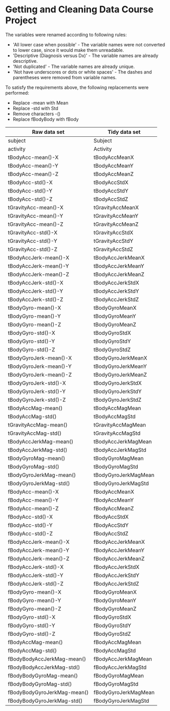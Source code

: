 Getting and Cleaning Data Course Project
========================================

The variables were renamed according to following rules:

* 'All lower case when possible' - The variable names were not converted to lower case, since it would make them unreadable.
* 'Descriptive (Diagnosis versus Dx)' - The variable names are already descriptive.
* 'Not duplicated' - The variable names are already unique.
* 'Not have underscores or dots or white spaces' - The dashes and parentheses were removed from variable names.

To satisfy the requirements above, the following replacements were performed:
* Replace -mean with Mean
* Replace -std with Std
* Remove characters -()
* Replace fBodyBody with fBody

Raw data set | Tidy data set
--- | --- 
subject	| Subject
activity | Activity
tBodyAcc-mean()-X | tBodyAccMeanX
tBodyAcc-mean()-Y | tBodyAccMeanY
tBodyAcc-mean()-Z | tBodyAccMeanZ
tBodyAcc-std()-X | tBodyAccStdX
tBodyAcc-std()-Y | tBodyAccStdY
tBodyAcc-std()-Z | tBodyAccStdZ
tGravityAcc-mean()-X | tGravityAccMeanX
tGravityAcc-mean()-Y | tGravityAccMeanY
tGravityAcc-mean()-Z | tGravityAccMeanZ
tGravityAcc-std()-X | tGravityAccStdX
tGravityAcc-std()-Y | tGravityAccStdY
tGravityAcc-std()-Z | tGravityAccStdZ
tBodyAccJerk-mean()-X | tBodyAccJerkMeanX
tBodyAccJerk-mean()-Y | tBodyAccJerkMeanY
tBodyAccJerk-mean()-Z | tBodyAccJerkMeanZ
tBodyAccJerk-std()-X | tBodyAccJerkStdX
tBodyAccJerk-std()-Y | tBodyAccJerkStdY
tBodyAccJerk-std()-Z | tBodyAccJerkStdZ
tBodyGyro-mean()-X | tBodyGyroMeanX
tBodyGyro-mean()-Y | tBodyGyroMeanY
tBodyGyro-mean()-Z | tBodyGyroMeanZ
tBodyGyro-std()-X | tBodyGyroStdX
tBodyGyro-std()-Y | tBodyGyroStdY
tBodyGyro-std()-Z | tBodyGyroStdZ
tBodyGyroJerk-mean()-X | tBodyGyroJerkMeanX
tBodyGyroJerk-mean()-Y | tBodyGyroJerkMeanY
tBodyGyroJerk-mean()-Z | tBodyGyroJerkMeanZ
tBodyGyroJerk-std()-X | tBodyGyroJerkStdX
tBodyGyroJerk-std()-Y | tBodyGyroJerkStdY
tBodyGyroJerk-std()-Z | tBodyGyroJerkStdZ
tBodyAccMag-mean() | tBodyAccMagMean
tBodyAccMag-std() | tBodyAccMagStd
tGravityAccMag-mean() | tGravityAccMagMean
tGravityAccMag-std() | tGravityAccMagStd
tBodyAccJerkMag-mean() | tBodyAccJerkMagMean
tBodyAccJerkMag-std() | tBodyAccJerkMagStd
tBodyGyroMag-mean() | tBodyGyroMagMean
tBodyGyroMag-std() | tBodyGyroMagStd
tBodyGyroJerkMag-mean() | tBodyGyroJerkMagMean
tBodyGyroJerkMag-std() | tBodyGyroJerkMagStd
fBodyAcc-mean()-X | fBodyAccMeanX
fBodyAcc-mean()-Y | fBodyAccMeanY
fBodyAcc-mean()-Z | fBodyAccMeanZ
fBodyAcc-std()-X | fBodyAccStdX
fBodyAcc-std()-Y | fBodyAccStdY
fBodyAcc-std()-Z | fBodyAccStdZ
fBodyAccJerk-mean()-X | fBodyAccJerkMeanX
fBodyAccJerk-mean()-Y | fBodyAccJerkMeanY
fBodyAccJerk-mean()-Z | fBodyAccJerkMeanZ
fBodyAccJerk-std()-X | fBodyAccJerkStdX
fBodyAccJerk-std()-Y | fBodyAccJerkStdY
fBodyAccJerk-std()-Z | fBodyAccJerkStdZ
fBodyGyro-mean()-X | fBodyGyroMeanX
fBodyGyro-mean()-Y | fBodyGyroMeanY
fBodyGyro-mean()-Z | fBodyGyroMeanZ
fBodyGyro-std()-X | fBodyGyroStdX
fBodyGyro-std()-Y | fBodyGyroStdY
fBodyGyro-std()-Z | fBodyGyroStdZ
fBodyAccMag-mean() | fBodyAccMagMean
fBodyAccMag-std() | fBodyAccMagStd
fBodyBodyAccJerkMag-mean() | fBodyAccJerkMagMean
fBodyBodyAccJerkMag-std() | fBodyAccJerkMagStd
fBodyBodyGyroMag-mean() | fBodyGyroMagMean
fBodyBodyGyroMag-std() | fBodyGyroMagStd
fBodyBodyGyroJerkMag-mean() | fBodyGyroJerkMagMean
fBodyBodyGyroJerkMag-std() | fBodyGyroJerkMagStd
